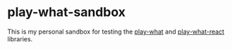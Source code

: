 # play-what-sandbox

This is my personal sandbox for testing the [play-what](https://github.com/dan9418/play-what) and [play-what-react](https://github.com/dan9418/play-what-react) libraries.

